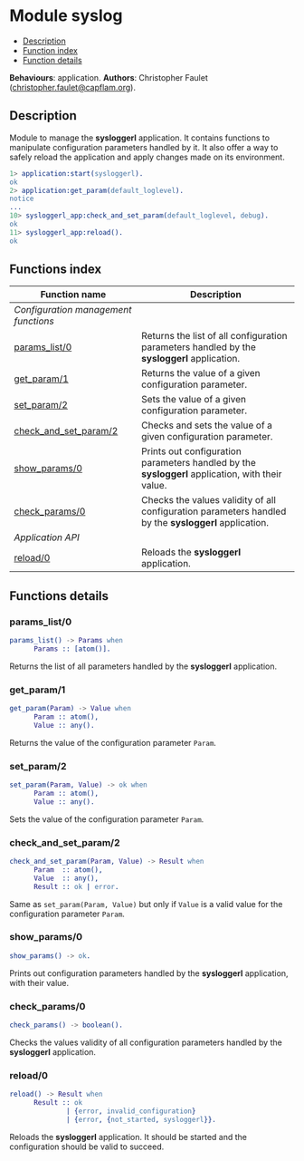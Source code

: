 # Module syslog

- [Description](#description)
- [Function index](#functions-index)
- [Function details](#functions-details)

**Behaviours**: application.
**Authors**: Christopher Faulet (christopher.faulet@capflam.org).


## Description

Module to manage the **sysloggerl** application. It contains functions to
manipulate configuration parameters handled by it. It also offer a way to safely
reload the application and apply changes made on its environment.

```erlang
1> application:start(sysloggerl).
ok
2> application:get_param(default_loglevel).
notice
...
10> sysloggerl_app:check_and_set_param(default_loglevel, debug).
ok
11> sysloggerl_app:reload().
ok
```


## Functions index

| Function name                                  | Description
| ---------------------------------------------- | -----------
| *Configuration management functions*
| [params_list/0](#params_list0)                 | Returns the list of all configuration parameters handled by the **sysloggerl** application.
| [get_param/1](#get_param1)                     | Returns the value of a given configuration parameter.
| [set_param/2](#set_param2)                     | Sets the value of a given configuration parameter.
| [check_and_set_param/2](#check_and_set_param2) | Checks and sets the value of a given configuration parameter.
| [show_params/0](#show_params0)                 | Prints out configuration parameters handled by the **sysloggerl** application, with their value.
| [check_params/0](#check_params0)               | Checks the values validity of all configuration parameters handled by the **sysloggerl** application.
| *Application API*
| [reload/0](#reload0)                           | Reloads the **sysloggerl** application.

## Functions details

### params_list/0

```erlang
params_list() -> Params when
      Params :: [atom()].
```
Returns the list of all parameters handled by the **sysloggerl** application.

### get_param/1

```erlang
get_param(Param) -> Value when
      Param :: atom(),
      Value :: any().
```
Returns the value of the configuration parameter `Param`.

### set_param/2

```erlang
set_param(Param, Value) -> ok when
      Param :: atom(),
      Value :: any().
```
Sets the value of the configuration parameter `Param`.

### check_and_set_param/2

```erlang
check_and_set_param(Param, Value) -> Result when
      Param  :: atom(),
      Value  :: any(),
      Result :: ok | error.
```

Same as `set_param(Param, Value)` but only if `Value` is a valid value for the
configuration parameter `Param`.

### show_params/0

```erlang
show_params() -> ok.
```
Prints out configuration parameters handled by the **sysloggerl** application,
with their value.

### check_params/0

```erlang
check_params() -> boolean().
```
Checks the values validity of all configuration parameters handled by the
**sysloggerl** application.

### reload/0

```erlang
reload() -> Result when
      Result :: ok
              | {error, invalid_configuration}
              | {error, {not_started, sysloggerl}}.
```
Reloads the **sysloggerl** application. It should be started and the
configuration should be valid to succeed.
